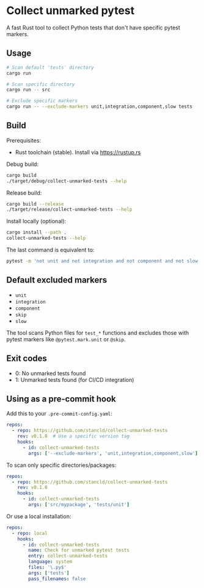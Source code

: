 # Collect unmarked pytest

A fast Rust tool to collect Python tests that don't have specific pytest markers.

## Usage

```bash
# Scan default 'tests' directory
cargo run

# Scan specific directory
cargo run -- src

# Exclude specific markers
cargo run -- --exclude-markers unit,integration,component,slow tests
```

## Build

Prerequisites:

- Rust toolchain (stable). Install via <https://rustup.rs>

Debug build:

```bash
cargo build
./target/debug/collect-unmarked-tests --help
```

Release build:

```bash
cargo build --release
./target/release/collect-unmarked-tests --help
```

Install locally (optional):

```bash
cargo install --path .
collect-unmarked-tests --help
```

The last command is equivalent to:

```bash
pytest -m 'not unit and not integration and not component and not slow' tests
```

## Default excluded markers

- `unit`
- `integration`
- `component`
- `skip`
- `slow`

The tool scans Python files for `test_*` functions and excludes those with
pytest markers like `@pytest.mark.unit` or `@skip`.

## Exit codes

- 0: No unmarked tests found
- 1: Unmarked tests found (for CI/CD integration)

## Using as a pre-commit hook

Add this to your `.pre-commit-config.yaml`:

```yaml
repos:
  - repo: https://github.com/stancld/collect-unmarked-tests
    rev: v0.1.0  # Use a specific version tag
    hooks:
      - id: collect-unmarked-tests
        args: ['--exclude-markers', 'unit,integration,component,slow']
```

To scan only specific directories/packages:

```yaml
repos:
  - repo: https://github.com/stancld/collect-unmarked-tests
    rev: v0.1.0
    hooks:
      - id: collect-unmarked-tests
        args: ['src/mypackage', 'tests/unit']
```

Or use a local installation:

```yaml
repos:
  - repo: local
    hooks:
      - id: collect-unmarked-tests
        name: Check for unmarked pytest tests
        entry: collect-unmarked-tests
        language: system
        files: '\.py$'
        args: ['tests']
        pass_filenames: false
```
